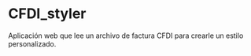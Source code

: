 # CFDI_styler
Aplicación web que lee un archivo de factura CFDI para crearle un estilo personalizado.
